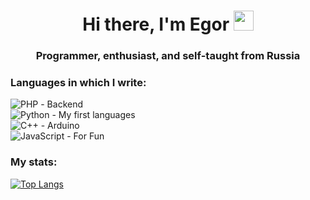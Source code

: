 <h1 align="center">Hi there, I'm Egor
<img src="https://github.com/blackcater/blackcater/raw/main/images/Hi.gif" height="32"/></h1>
<h3 align="center">Programmer, enthusiast, and self-taught from Russia</h3>


### Languages in which I write:
![PHP](https://img.shields.io/badge/php-%23777BB4.svg?style=for-the-badge&logo=php&logoColor=white) - Backend  
![Python](https://img.shields.io/badge/python-3670A0?style=for-the-badge&logo=python&logoColor=ffdd54) - My first languages  
![C++](https://img.shields.io/badge/c++-%2300599C.svg?style=for-the-badge&logo=c%2B%2B&logoColor=white) - Arduino  
![JavaScript](https://img.shields.io/badge/javascript-%23323330.svg?style=for-the-badge&logo=javascript&logoColor=%23F7DF1E) - For Fun

### My stats:
[![Top Langs](https://github-readme-stats.vercel.app/api/top-langs/?username=Zuravlev22&layout=compact)](https://github.com/anuraghazra/github-readme-stats)
